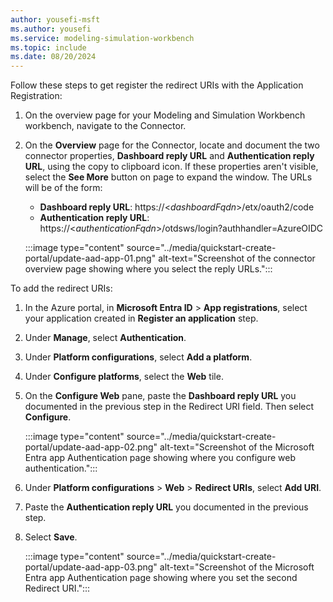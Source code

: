 ```yaml
---
author: yousefi-msft
ms.author: yousefi
ms.service: modeling-simulation-workbench
ms.topic: include
ms.date: 08/20/2024
---
```


Follow these steps to get register the redirect URIs with the Application Registration:

1. On the overview page for your Modeling and Simulation Workbench workbench, navigate to the Connector.

1. On the **Overview** page for the Connector, locate and document the two connector properties, **Dashboard reply URL** and **Authentication reply URL**, using the copy to clipboard icon. If these properties aren't visible, select the **See More** button on page to expand the window. The URLs will be of the form:
   * **Dashboard reply URL**: https://<*dashboardFqdn*>/etx/oauth2/code
   * **Authentication reply URL**: https://<*authenticationFqdn*>/otdsws/login?authhandler=AzureOIDC

   :::image type="content" source="../media/quickstart-create-portal/update-aad-app-01.png" alt-text="Screenshot of the connector overview page showing where you select the reply URLs.":::

To add the redirect URIs:

1. In the Azure portal, in **Microsoft Entra ID** > **App registrations**, select your application created in **Register an application** step.

1. Under **Manage**, select **Authentication**.

1. Under **Platform configurations**, select **Add a platform**.

1. Under **Configure platforms**, select the **Web** tile.

1. On the **Configure Web** pane, paste the **Dashboard reply URL** you documented in the previous step in the Redirect URI field. Then select **Configure**.

   :::image type="content" source="../media/quickstart-create-portal/update-aad-app-02.png" alt-text="Screenshot of the Microsoft Entra app Authentication page showing where you configure web authentication.":::

1. Under **Platform configurations** > **Web** > **Redirect URIs**, select **Add URI**.

1. Paste the **Authentication reply URL** you documented in the previous step.

1. Select **Save**.

   :::image type="content" source="../media/quickstart-create-portal/update-aad-app-03.png" alt-text="Screenshot of the Microsoft Entra app Authentication page showing where you set the second Redirect URI.":::
